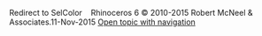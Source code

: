 ---
---

Redirect to SelColor&#160;
&#160;
Rhinoceros 6 © 2010-2015 Robert McNeel &amp; Associates.11-Nov-2015
 [Open topic with navigation](selcolor.html) 

